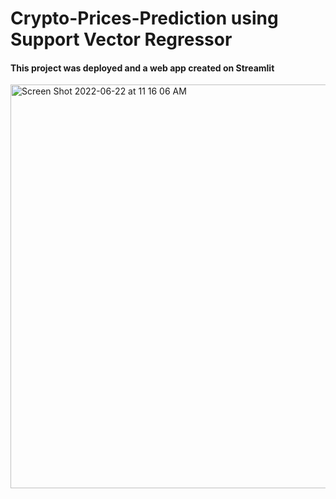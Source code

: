 # Crypto-Prices-Prediction using Support Vector Regressor
#### This project was deployed and a web app created on Streamlit

<img width="646" alt="Screen Shot 2022-06-22 at 11 16 06 AM" src="https://user-images.githubusercontent.com/61966991/175005385-ebbc40a1-6cbd-4111-8cc7-76fe4491ebaf.png">
